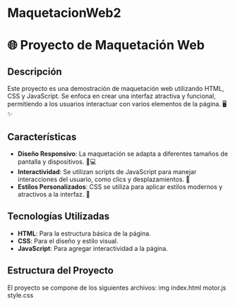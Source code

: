 # MaquetacionWeb2

# 🌐 Proyecto de Maquetación Web

## Descripción

Este proyecto es una demostración de maquetación web utilizando HTML, CSS y JavaScript. Se enfoca en crear una interfaz atractiva y funcional, permitiendo a los usuarios interactuar con varios elementos de la página. 🖥️✨

## Características

- **Diseño Responsivo**: La maquetación se adapta a diferentes tamaños de pantalla y dispositivos. 📱💻
- **Interactividad**: Se utilizan scripts de JavaScript para manejar interacciones del usuario, como clics y desplazamientos. 🔄
- **Estilos Personalizados**: CSS se utiliza para aplicar estilos modernos y atractivos a la interfaz. 🎨

## Tecnologías Utilizadas

- **HTML**: Para la estructura básica de la página.
- **CSS**: Para el diseño y estilo visual.
- **JavaScript**: Para agregar interactividad a la página.

## Estructura del Proyecto

El proyecto se compone de los siguientes archivos:
img
index.html
motor.js
style.css

